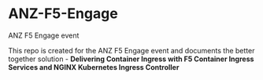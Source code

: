 # ANZ-F5-Engage
ANZ F5 Engage event 

This repo is created for the ANZ F5 Engage event and documents the better together solution - **Delivering Container Ingress with F5 Container Ingress Services and NGINX Kubernetes Ingress Controller**